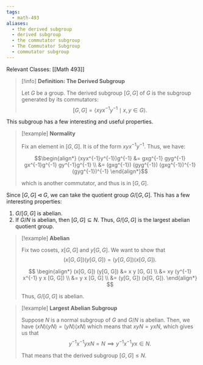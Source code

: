 ```yaml
---
tags:
  - math-493
aliases:
  - the derived subgroup
  - derived subgroup
  - the commutator subgroup
  - The Commutator Subgroup
  - commutator subgroup
---
```

Relevant Classes: [[Math 493]]

> [!info] **Definition: The Derived Subgroup**
> 
> Let $G$ be a group. The derived subgroup $[G,G]$ of $G$ is the subgroup generated by its commutators: $$ [G,G] = \langle x y x^{-1} y^{-1} \mid x, y \in G \rangle. $$

This subgroup has a few interesting and useful properties.

> [!example] **Normality**
> 
> Fix an element in $[G, G]$. It is of the form $x y x^{-1} y ^{-1}$. Thus, we have:
> 
> $$\begin{align*}  (xyx^{-1}y^{-1})g^{-1} &= gxg^{-1} gyg^{-1} gx^{-1}g^{-1} gy^{-1}g^{-1} \\  &= (gxg^{-1}) (gyg^{-1}) (gxg^{-1})^{-1} (gyg^{-1})^{-1}  \end{align*}$$
 > 
 > which is another commutator, and thus is in $[G, G]$.

Since $[G, G] \triangleleft G$, we can take the quotient group $G / [G, G]$. This has a few interesting properties:

1. $G/[G, G]$ is abelian.
2. If $G/N$ is abelian, then $[G, G] \subseteq N$. Thus, $G/[G, G]$ is the largest abelian quotient group.

> [!example] **Abelian**
> 
> Fix two cosets, $x [G, G]$ and $y[G, G]$. We want to show that 
> $$ (x[G, G]) (y[G, G]) = (y[G, G]) (x[G, G]). $$ 
> 
> $$ \begin{align*} 
> (x[G, G]) (y[G, G]) &= x y [G, G] \\
> &= xy (y^{-1} x^{-1} y x [G, G]) \\
> &= y x [G, G] \\
> &= (y[G, G]) (x[G, G]).
> \end{align*} $$
> 
> Thus, $G/[G, G]$ is abelian.


> [!example] **Largest Abelian Subgroup**
> 
> Suppose $N$ is a normal subgroup of $G$ and $G/N$ is abelian. Then, we have $(xN)(yN) = (yN)(xN)$ which means that $xyN = yxN$, which gives us that $$ y^{-1}x^{-1} y x N = N \implies  y^{-1}x^{-1} y x \in N. $$
> 
> That means that the derived subgroup $[G, G] \leq N$.
> 
